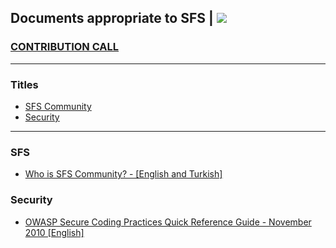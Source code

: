 ## Documents appropriate to SFS | <img src="https://img.shields.io/readthedocs/pip.svg">

### [CONTRIBUTION CALL](/contribution.md)

------
### Titles
- [SFS Community](#sfs)
- [Security](#security)


------

### SFS
- [Who is SFS Community? - [English and Turkish]](https://github.com/SFSCommunity/SFS)


### Security
- [OWASP Secure Coding Practices Quick Reference Guide - November 2010 [English]](https://www.owasp.org/images/0/08/OWASP_SCP_Quick_Reference_Guide_v2.pdf)
